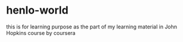 # henlo-world
this is for learning purpose as the part of my learning material in John Hopkins course by coursera
